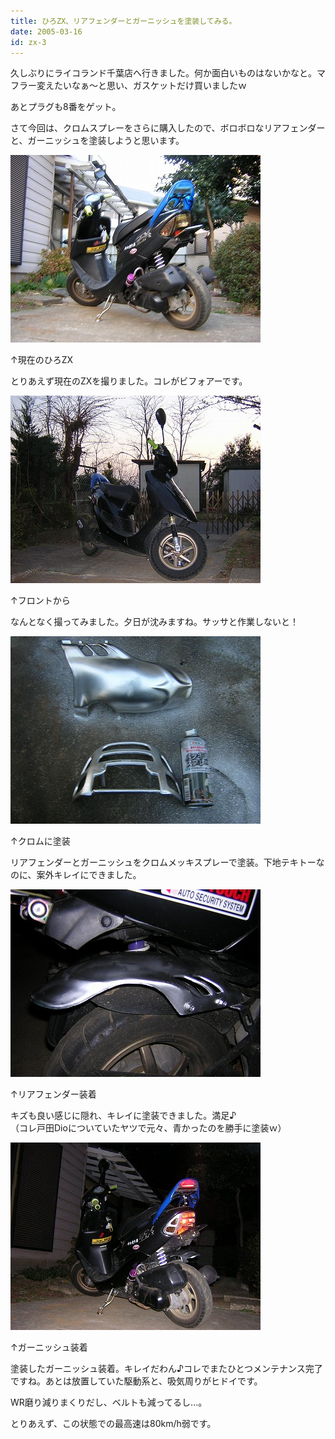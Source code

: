 ```yaml
---
title: ひろZX、リアフェンダーとガーニッシュを塗装してみる。
date: 2005-03-16
id: zx-3
---
```



<p class="sentence">久しぶりにライコランド千葉店へ行きました。何か面白いものはないかなと。マフラー変えたいなぁ～と思い、ガスケットだけ買いましたｗ</p>
<p class="sentence">あとプラグも8番をゲット。</p>
<p class="sentence spacing10">さて今回は、クロムスプレーをさらに購入したので、ボロボロなリアフェンダーと、ガーニッシュを塗装しようと思います。 </p>
<div class="center spacing"><img src="/photo/diary/2005.03.16_zx1.jpg" alt=""></div>
<p class="sentence">↑現在のひろZX</p>
<p class="sentence spacing10">とりあえず現在のZXを撮りました。コレがビフォアーです。</p>
<div class="center spacing"><img src="/photo/diary/2005.03.16_zx2.jpg" alt=""></div>
<p class="sentence">↑フロントから</p>
<p class="sentence spacing10">なんとなく撮ってみました。夕日が沈みますね。サッサと作業しないと！</p>
<div class="center spacing"><img src="/photo/diary/2005.03.16_zx3.jpg" alt=""></div>
<p class="sentence">↑クロムに塗装</p>
<p class="sentence spacing10">リアフェンダーとガーニッシュをクロムメッキスプレーで塗装。下地テキトーなのに、案外キレイにできました。</p>
<div class="center spacing"><img src="/photo/diary/2005.03.16_zx4.jpg" alt=""></div>
<p class="sentence">↑リアフェンダー装着</p>
<p class="sentence spacing10">キズも良い感じに隠れ、キレイに塗装できました。満足♪<br>（コレ戸田Dioについていたヤツで元々、青かったのを勝手に塗装ｗ） </p>
<div class="center spacing"><img src="/photo/diary/2005.03.16_zx5.jpg" alt=""></div>
<p class="sentence">↑ガーニッシュ装着</p>
<p class="sentence">塗装したガーニッシュ装着。キレイだわん♪コレでまたひとつメンテナンス完了ですね。あとは放置していた駆動系と、吸気周りがヒドイです。</p>
<p class="sentence">WR磨り減りまくりだし、ベルトも減ってるし...。</p>
<p class="sentence">とりあえず、この状態での最高速は80km/h弱です。</p>
